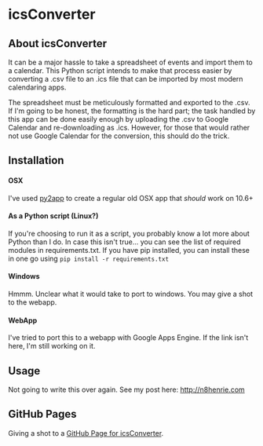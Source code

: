icsConverter
============

## About icsConverter
It can be a major hassle to take a spreadsheet of events and import them to a calendar. This Python script intends to make that process easier by converting a .csv file to an .ics file that can be imported by most modern calendaring apps.

The spreadsheet must be meticulously formatted and exported to the .csv. If I'm going to be honest, the formatting is the hard part; the task handled by this app can be done easily enough by uploading the .csv to Google Calendar and re-downloading as .ics. However, for those that would rather not use Google Calendar for the conversion, this should do the trick.

## Installation
#### OSX
I've used [py2app](https://pypi.python.org/pypi/py2app/) to create a regular old OSX app that *should* work on 10.6+

#### As a Python script (Linux?)
If you're choosing to run it as a script, you probably know a lot more about Python than I do. In case this isn't true... you can see the list of required modules in requirements.txt. If you have pip installed, you can install these in one go using `pip install -r requirements.txt`

#### Windows
Hmmm. Unclear what it would take to port to windows. You may give a shot to the webapp.

#### WebApp
I've tried to port this to a webapp with Google Apps Engine. If the link isn't here, I'm still working on it.

## Usage
Not going to write this over again. See my post here: http://n8henrie.com

## GitHub Pages
Giving a shot to a [GitHub Page for icsConverter](http://n8henrie.github.io/icsConverter/).
